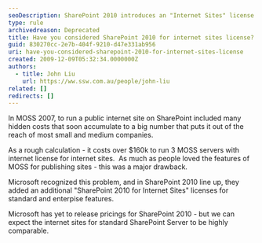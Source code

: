 ```yaml
---
seoDescription: SharePoint 2010 introduces an "Internet Sites" license for standard and enterprise features, making it a cost-effective solution for small and medium businesses to create public internet sites.
type: rule
archivedreason: Deprecated
title: Have you considered SharePoint 2010 for internet sites license?
guid: 830270cc-2e7b-404f-9210-d47e331ab956
uri: have-you-considered-sharepoint-2010-for-internet-sites-license
created: 2009-12-09T05:32:34.0000000Z
authors:
  - title: John Liu
    url: https://ww.ssw.com.au/people/john-liu
related: []
redirects: []
---
```


In MOSS 2007, to run a public internet site on SharePoint included many hidden costs that soon accumulate to a big number that puts it out of the reach of most small and medium companies.

As a rough calculation - it costs over $160k to run 3 MOSS servers with internet license for internet sites.  As much as people loved the features of MOSS for publishing sites - this was a major drawback.

<!--endintro-->

Microsoft recognized this problem, and in SharePoint 2010 line up, they added an additional "SharePoint 2010 for Internet Sites" licenses for standard and enterpise features.

Microsoft has yet to release pricings for SharePoint 2010 - but we can expect the internet sites for standard SharePoint Server to be highly comparable.
